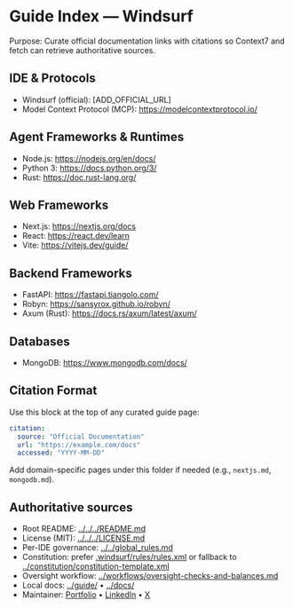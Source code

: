 # Guide Index — Windsurf

Purpose: Curate official documentation links with citations so Context7 and fetch can retrieve authoritative sources.

## IDE & Protocols
- Windsurf (official): [ADD_OFFICIAL_URL]
- Model Context Protocol (MCP): https://modelcontextprotocol.io/

## Agent Frameworks & Runtimes
- Node.js: https://nodejs.org/en/docs/
- Python 3: https://docs.python.org/3/
- Rust: https://doc.rust-lang.org/

## Web Frameworks
- Next.js: https://nextjs.org/docs
- React: https://react.dev/learn
- Vite: https://vitejs.dev/guide/

## Backend Frameworks
- FastAPI: https://fastapi.tiangolo.com/
- Robyn: https://sansyrox.github.io/robyn/
- Axum (Rust): https://docs.rs/axum/latest/axum/

## Databases
- MongoDB: https://www.mongodb.com/docs/

## Citation Format
Use this block at the top of any curated guide page:

```yaml
citation:
  source: "Official Documentation"
  url: "https://example.com/docs"
  accessed: "YYYY-MM-DD"
```

Add domain-specific pages under this folder if needed (e.g., `nextjs.md`, `mongodb.md`).

## Authoritative sources
- Root README: [../../../README.md](../../../README.md)
- License (MIT): [../../../LICENSE.md](../../../LICENSE.md)
- Per-IDE governance: [../../global_rules.md](../../global_rules.md)
- Constitution: prefer [.windsurf/rules/rules.xml](../../.windsurf/rules/rules.xml) or fallback to [../constitution/constitution-template.xml](../constitution/constitution-template.xml)
- Oversight workflow: [../workflows/oversight-checks-and-balances.md](../workflows/oversight-checks-and-balances.md)
- Local docs: [../guide/](../guide/) • [../docs/](../docs/)
- Maintainer: [Portfolio](https://gaurav-wankhede.vercel.app) • [LinkedIn](https://www.linkedin.com/in/wankhede-gaurav) • [X](https://x.com/GTechverse16703)
